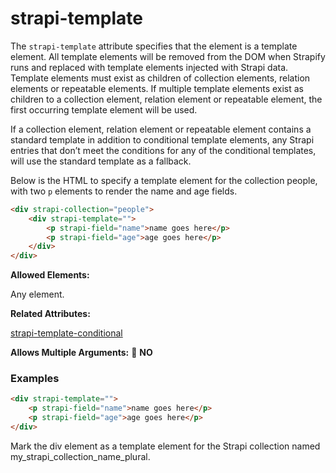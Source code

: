 # strapi-template

The `strapi-template` attribute specifies that the element is a template element. All template elements will be removed from the DOM when Strapify runs and replaced with template elements injected with Strapi data. Template elements must exist as children of collection elements, relation elements or repeatable elements.  If multiple template elements exist as children to a collection element, relation element or repeatable element, the first occurring template element will be used. 

If a collection element, relation element or repeatable element contains a standard template in addition to conditional template elements, any Strapi entries that don’t meet the conditions for any of the conditional templates, will use the standard template as a fallback.

Below is the HTML to specify a template element for the collection people, with two `p` elements to render the name and age fields.

```html
<div strapi-collection="people">
	<div strapi-template="">
		<p strapi-field="name">name goes here</p>
		<p strapi-field="age">age goes here</p>
	</div>
</div>
```

**Allowed Elements:**

Any element.

**Related Attributes:**

[strapi-template-conditional](./strapi-template-conditional.md)

**Allows Multiple Arguments:** 🚫 **NO**

### Examples

```html
<div strapi-template="">
	<p strapi-field="name">name goes here</p>
	<p strapi-field="age">age goes here</p>
</div>
```

Mark the div element as a template element for the Strapi collection named my_strapi_collection_name_plural.